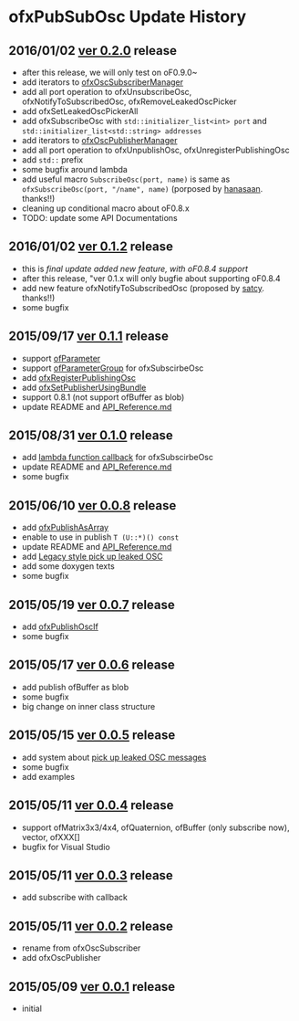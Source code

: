 # ofxPubSubOsc Update History

## 2016/01/02 [ver 0.2.0](releases/tag/v0_2_0) release

* after this release, we will only test on oF0.9.0~
* add iterators to [ofxOscSubscriberManager](API_Reference.md#Advanced_ofxOscSubscriberManager)
* add all port operation to ofxUnsubscribeOsc, ofxNotifyToSubscribedOsc, ofxRemoveLeakedOscPicker
* add ofxSetLeakedOscPickerAll
* add ofxSubscribeOsc with `std::initializer_list<int> port` and `std::initializer_list<std::string> addresses`
* add iterators to [ofxOscPublisherManager](API_Reference.md#Advanced_ofxOscPublisherManager)
* add all port operation to ofxUnpublishOsc, ofxUnregisterPublishingOsc
* add `std::` prefix
* some bugfix around lambda
* add useful macro `SubscribeOsc(port, name)` is same as `ofxSubscribeOsc(port, "/name", name)` (porposed by [hanasaan](https://github.com/hanasaan). thanks!!)
* cleaning up conditional macro about oF0.8.x
* TODO: update some API Documentations

## 2016/01/02 [ver 0.1.2](releases/tag/v0_1_2) release

* this is *final update added new feature, with oF0.8.4 support*
* after this release, "ver 0.1.x will only bugfie about supporting oF0.8.4
* add new feature ofxNotifyToSubscribedOsc (proposed by [satcy](http://github.com/satcy/). thanks!!)
* some bugfix

## 2015/09/17 [ver 0.1.1](releases/tag/v0_1_1) release

* support [ofParameter](#SupportedTypes_ofParameter)
* support [ofParameterGroup](API_Reference.md#Advanced_how_to_subscribe_ofParameterGroup) for ofxSubscirbeOsc
* add [ofxRegisterPublishingOsc](#ofxRegisterPublishingOsc)
* add [ofxSetPublisherUsingBundle](API_Reference.md#ofxSetPublisherUsingBundle)
* support 0.8.1 (not support ofBuffer as blob)
* update README and [API_Reference.md](API_Reference.md)

## 2015/08/31 [ver 0.1.0](releases/tag/v0_1_0) release

* add [lambda function callback](API_Reference.md#API_lambda_callback) for ofxSubscirbeOsc
* update README and [API_Reference.md](API_Reference.md)
* some bugfix

## 2015/06/10 [ver 0.0.8](releases/tag/v0_0_8) release

* add [ofxPublishAsArray](API_Reference.md#API_ofxPublishAsArray)
* enable to use in publish `T (U::*)() const`
* update README and [API_Reference.md](API_Reference.md)
* add [Legacy style pick up leaked OSC](API_Reference.md#Advanced_LegacyStylePickUpLeakedOSCMessage)
* add some doxygen texts
* some bugfix

## 2015/05/19 [ver 0.0.7](releases/tag/v0_0_7) release

* add [ofxPublishOscIf](API_Reference.md#API_ofxPublishOscIf)
* some bugfix

## 2015/05/17 [ver 0.0.6](releases/tag/v0_0_6) release

* add publish ofBuffer as blob
* some bugfix
* big change on inner class structure

## 2015/05/15 [ver 0.0.5](releases/tag/v0_0_5) release

* add system about [pick up leaked OSC messages](API_Reference.md#API_ofxSetLeakedOscPicker)
* some bugfix
* add examples

## 2015/05/11 [ver 0.0.4](releases/tag/v0_0_4) release

* support ofMatrix3x3/4x4, ofQuaternion, ofBuffer (only subscribe now), vector<ofXXX>, ofXXX[]
* bugfix for Visual Studio

## 2015/05/11 [ver 0.0.3](releases/tag/v0_0_3) release

* add subscribe with callback

## 2015/05/11 [ver 0.0.2](releases/tag/v0_0_2) release

* rename from ofxOscSubscriber
* add ofxOscPublisher

## 2015/05/09 [ver 0.0.1](releases/tag/v0_0_1) release

* initial
